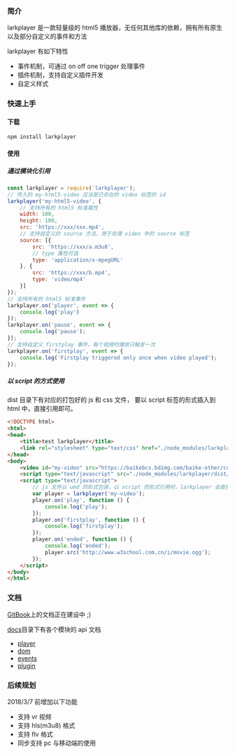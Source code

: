 <h3>简介</h3>

larkplayer 是一款轻量级的 html5 播放器，无任何其他库的依赖，拥有所有原生以及部分自定义的事件和方法

larkplayer 有如下特性

* 事件机制，可通过 on off one trigger 处理事件
* 插件机制，支持自定义插件开发
* 自定义样式

<h3>快速上手</h3>

<h4>下载</h4>

```
npm install larkplayer
```
<h4>使用</h4>

<h5>通过模块化引用</h5>

```javascript
const larkplayer = require('larkplayer');
// 传入的 my-html5-video 应当是已存在的 video 标签的 id
larkplayer('my-html5-video', {
    // 支持所有的 html5 标准属性
    width: 100,
    height: 100,
    src: 'https://xxx/xxx.mp4',
    // 支持自定义的 source 方法，用于处理 video 中的 source 标签
    source: [{
        src: 'https://xxx/a.m3u8',
        // type 属性可选
        type: 'application/x-mpegURL'
    }, {
        src: 'https://xxx/b.mp4',
        type: 'video/mp4'
    }]
});
// 支持所有的 html5 标准事件
larkplayer.on('player', event => {
    console.log('play')
});
larkplayer.on('pause', event => {
    console.log('pause');
});
// 支持自定义 firstplay 事件，每个视频时播放只触发一次
larkplayer.on('firstplay', event => {
    console.log('Firstplay triggered only once when video played');
});
```

<h5>以 script 的方式使用</h5>

dist 目录下有对应的打包好的 js 和 css 文件， 要以 script 标签的形式插入到 html 中，直接引用即可。

```html
<!DOCTYPE html>
<html>
<head>
    <title>test larkplayer</title>
    <link rel="stylesheet" type="text/css" href="./node_modules/larkplayer/dist/larkplayer.min.css">
</head>
<body>
    <video id="my-video" src="https://baikebcs.bdimg.com/baike-other/cool.mp4" width="400" height="300" controls></video>
    <script type="text/javascript" src="./node_modules/larkplayer/dist/larkplayer.min.js"></script>
    <script type="text/javascript">
        // js 文件以 umd 的形式包装，以 script 的形式引用时，larkplayer 会直接挂载在 window 上
        var player = larkplayer('my-video');
        player.on('play', function () {
            console.log('play');
        });
        player.on('firstplay', function () {
            console.log('firstplay');
        });
        player.on('ended', function () {
            console.log('ended');
            player.src('http://www.w3school.com.cn/i/movie.ogg');
        });
    </script>
</body>
</html>
```
<h3>文档</h3>

[GitBook](https://dblate.gitbooks.io/larkplayer/content/gai-lan.html)上的文档正在建设中 ;)

[docs](https://github.com/dblate/larkplayer/tree/master/docs)目录下有各个模块的 api 文档
* [player](https://github.com/dblate/larkplayer/blob/master/docs/player.md)
* [dom](https://github.com/dblate/larkplayer/blob/master/docs/dom.md)
* [events](https://github.com/dblate/larkplayer/blob/master/docs/events.md)
* [plugin](https://github.com/dblate/larkplayer/blob/master/docs/plugin.md)

<h3>后续规划</h3>

2018/3/7 前增加以下功能
* 支持 vr 视频
* 支持 hls(m3u8) 格式
* 支持 flv 格式
* 同步支持 pc 与移动端的使用
